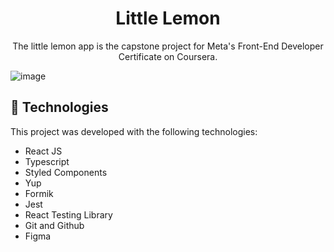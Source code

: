 <h1 align="center"> Little Lemon  </h1>

<p align="center">
The little lemon app is the capstone project for Meta's Front-End Developer Certificate on Coursera. <br/>
</p>

![image](https://github.com/hiMadhusudan/little-lemon/assets/76695160/5abf6467-9818-4fda-93dc-328e91f2d5e0)


<h2 id="technologies">🚀 Technologies</h2>

This project was developed with the following technologies:

- React JS
- Typescript
- Styled Components
- Yup
- Formik
- Jest
- React Testing Library
- Git and Github
- Figma

